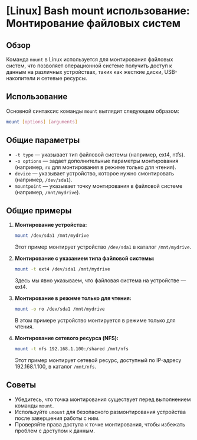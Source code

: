 # [Linux] Bash mount использование: Монтирование файловых систем

## Обзор
Команда `mount` в Linux используется для монтирования файловых систем, что позволяет операционной системе получить доступ к данным на различных устройствах, таких как жесткие диски, USB-накопители и сетевые ресурсы.

## Использование
Основной синтаксис команды `mount` выглядит следующим образом:

```bash
mount [options] [arguments]
```

## Общие параметры
- `-t type` — указывает тип файловой системы (например, ext4, ntfs).
- `-o options` — задает дополнительные параметры монтирования (например, `ro` для монтирования в режиме только для чтения).
- `device` — указывает устройство, которое нужно смонтировать (например, `/dev/sda1`).
- `mountpoint` — указывает точку монтирования в файловой системе (например, `/mnt/mydrive`).

## Общие примеры
1. **Монтирование устройства:**
   ```bash
   mount /dev/sda1 /mnt/mydrive
   ```
   Этот пример монтирует устройство `/dev/sda1` в каталог `/mnt/mydrive`.

2. **Монтирование с указанием типа файловой системы:**
   ```bash
   mount -t ext4 /dev/sda1 /mnt/mydrive
   ```
   Здесь мы явно указываем, что файловая система на устройстве — ext4.

3. **Монтирование в режиме только для чтения:**
   ```bash
   mount -o ro /dev/sda1 /mnt/mydrive
   ```
   В этом примере устройство монтируется в режиме только для чтения.

4. **Монтирование сетевого ресурса (NFS):**
   ```bash
   mount -t nfs 192.168.1.100:/shared /mnt/nfs
   ```
   Этот пример монтирует сетевой ресурс, доступный по IP-адресу 192.168.1.100, в каталог `/mnt/nfs`.

## Советы
- Убедитесь, что точка монтирования существует перед выполнением команды `mount`.
- Используйте `umount` для безопасного размонтирования устройства после завершения работы с ним.
- Проверяйте права доступа к точке монтирования, чтобы избежать проблем с доступом к данным.